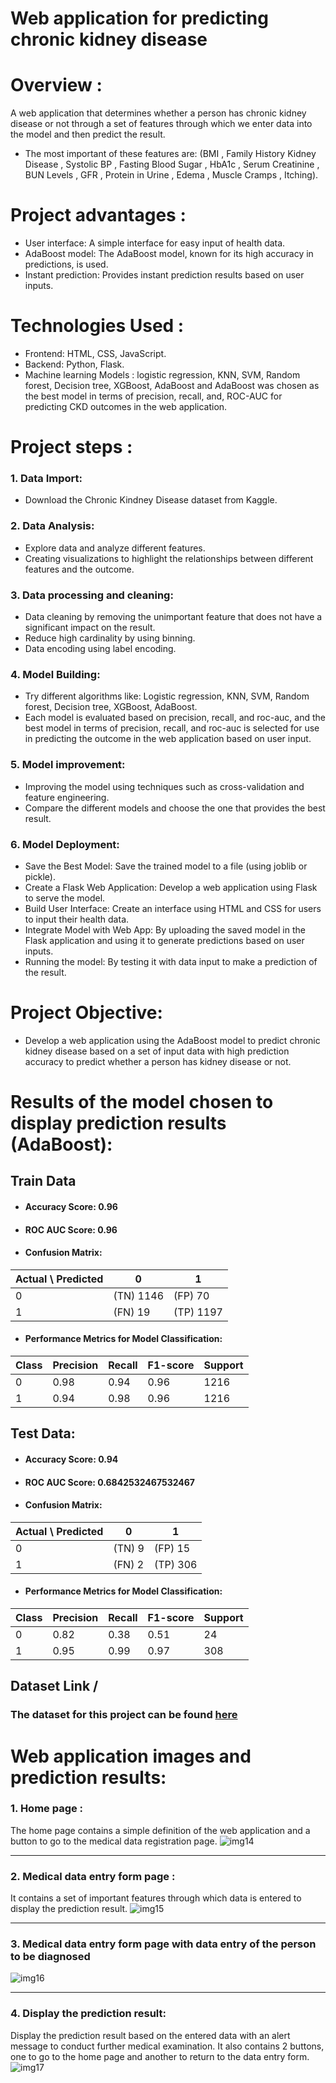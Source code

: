 # **Web application for predicting chronic kidney disease**
# Overview :
A web application that determines whether a person has chronic kidney disease or not through a set of features through which we enter data into the model and then predict the result. 
+ The most important of these features are: (BMI , Family History Kidney Disease , Systolic BP , Fasting Blood Sugar , HbA1c , Serum Creatinine , BUN Levels , GFR , Protein in Urine , Edema , Muscle Cramps , Itching).
 
# Project advantages :
* User interface: A simple interface for easy input of health data.
* AdaBoost model: The AdaBoost model, known for its high accuracy in predictions, is used.
* Instant prediction: Provides instant prediction results based on user inputs.

# Technologies Used :
* Frontend: HTML, CSS, JavaScript.
* Backend: Python, Flask.
* Machine learning Models : logistic regression, KNN, SVM, Random forest, Decision tree, XGBoost, AdaBoost and AdaBoost was chosen as the best model in terms of precision, recall, and, ROC-AUC for predicting CKD outcomes in the web application.

 # Project steps : 
 ### 1. Data Import:
+ Download the Chronic Kindney Disease dataset from Kaggle.

### 2. Data Analysis:
* Explore data and analyze different features.
* Creating visualizations to highlight the relationships between different features and the outcome. 

### 3. Data processing and cleaning: 
* Data cleaning by removing the unimportant feature that does not have a significant impact on the result.
* Reduce high cardinality by using binning.
* Data encoding using label encoding.

### 4. Model Building:
* Try different algorithms like: Logistic regression, KNN, SVM, Random forest, Decision tree, XGBoost, AdaBoost.
*  Each model is evaluated based on precision, recall, and roc-auc, and the best model in terms of precision, recall, and roc-auc is selected for use in predicting the outcome in the web application based on user input.
  
### 5. Model improvement:
* Improving the model using techniques such as cross-validation and feature engineering.
* Compare the different models and choose the one that provides the best result.

### 6. Model Deployment:
* Save the Best Model: Save the trained model to a file (using joblib or pickle).
* Create a Flask Web Application: Develop a web application using Flask to serve the model.
* Build User Interface: Create an interface using HTML and CSS for users to input their health data.
* Integrate Model with Web App: By uploading the saved model in the Flask application and using it to generate predictions based on user inputs.
* Running the model: By testing it with data input to make a prediction of the result.
 
 # Project Objective:
* Develop a web application using the AdaBoost model to predict chronic kidney disease based on a set of input data with high prediction accuracy to predict whether a person has kidney disease or not.

# Results of the model chosen to display prediction results (AdaBoost):
## Train Data
* #### Accuracy Score: 0.96
* #### ROC AUC Score: 0.96
* #### Confusion Matrix:
 
 Actual \ Predicted | 0 | 1 |
| ------------- | ------------- |------------- |
| 0  | (TN) 1146  |  (FP) 70 |
| 1  | (FN) 19 |  (TP) 1197 |

* #### Performance Metrics for Model Classification:
 
|Class  | Precision | Recall | F1-score | Support | 
| ------------- | ------------- |------------- |------------- |------------- |
| 0  | 0.98 | 0.94 | 0.96 | 1216 |
| 1  |  0.94| 0.98 | 0.96 | 1216 |

## Test Data:
* #### Accuracy Score: 0.94
* #### ROC AUC Score: 0.6842532467532467
* #### Confusion Matrix: 

 Actual \ Predicted | 0 | 1 |
| ------------- | ------------- |------------- |
| 0  | (TN) 9 |  (FP) 15 |
| 1  | (FN) 2 |  (TP) 306 |


* #### Performance Metrics for Model Classification:
 
|Class  | Precision | Recall | F1-score | Support | 
| ------------- | ------------- |------------- |------------- |------------- |
| 0  | 0.82 | 0.38 | 0.51 | 24 |
| 1  |  0.95| 0.99 | 0.97 | 308 |

## Dataset Link /
### The dataset for this project can be found [here](https://www.kaggle.com/datasets/rabieelkharoua/chronic-kidney-disease-dataset-analysis)

 # Web application images and prediction results:  
 ### 1. Home page : 
 The home page contains a simple definition of the web application and a button to go to the medical data registration page. 
![img14](https://github.com/user-attachments/assets/658986bc-2c41-483e-87ea-f2e9f7f169f1)
________________________________________________________________________________________
### 2. Medical data entry form page : 
It contains a set of important features through which data is entered to display the prediction result.
![img15](https://github.com/user-attachments/assets/b8f23b57-fa8e-4899-a8b8-9f7db993dcc0)
________________________________________________________________________________________
### 3. Medical data entry form page with data entry of the person to be diagnosed 
![img16](https://github.com/user-attachments/assets/b23c84c1-fea3-475b-9a3e-4b106e834ec4)
________________________________________________________________________________________
### 4. Display the prediction result: 
Display the prediction result based on the entered data with an alert message to conduct further medical examination. It also contains 2 buttons, one to go to the home page and another to return to the data entry form.
![img17](https://github.com/user-attachments/assets/3714170c-653c-4d52-8fa0-7e0b93b04ff8)
